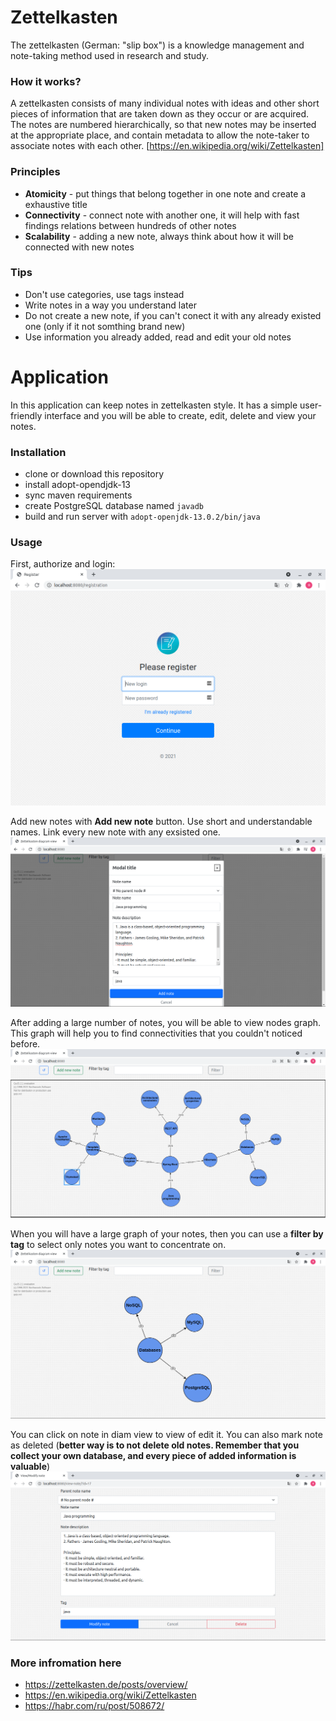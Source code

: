 # Zettelkasten
The zettelkasten (German: "slip box") is a knowledge management and note-taking method used in research and study.

### How it works?
A zettelkasten consists of many individual notes with ideas and other short pieces of information that are taken down as they occur or are acquired. The notes are numbered hierarchically, so that new notes may be inserted at the appropriate place, and contain metadata to allow the note-taker to associate notes with each other. [https://en.wikipedia.org/wiki/Zettelkasten]

### Principles
- **Atomicity** - put things that belong together in one note and create a exhaustive title
- **Connectivity** - connect note with another one, it will help with fast findings relations between hundreds of other notes
- **Scalability** - adding a new note, always think about how it will be connected with new notes

### Tips
- Don't use categories, use tags instead
- Write notes in a way you understand later
- Do not create a new note, if you can't conect it with any already existed one (only if it not somthing brand new)
- Use information you already added, read and edit your old notes

# Application
In this application can keep notes in zettelkasten style. It has a simple user-friendly interface and you will be able to create, edit, delete and view your notes.

### Installation
- clone or download this repository
- install adopt-opendjdk-13
- sync maven requirements
- create PostgreSQL database named `javadb`
- build and run server with `adopt-openjdk-13.0.2/bin/java`

### Usage

First, authorize and login:
![register.png](https://github.com/OlegYariga/zettelkasten/blob/master/screenshots/register.png?raw=true)

Add new notes with **Add new note** button. Use short and understandable names. Link every new note with any exsisted one.
![add-new-note.png](https://github.com/OlegYariga/zettelkasten/blob/master/screenshots/add--new-note.png?raw=true)

After adding a large number of notes, you will be able to view nodes graph. This graph will help you to find connectivities that you couldn't noticed before.
![diagram-view.png](https://github.com/OlegYariga/zettelkasten/blob/master/screenshots/diagram-view.png?raw=true)

When you will have a large graph of your notes, then you can use a **filter by tag** to select only notes you want to concentrate on.
![filtered-diagram-view.png](https://github.com/OlegYariga/zettelkasten/blob/master/screenshots/filtered-diagram-view.png?raw=true)

You can click on note in diam view to view of edit it. You can also mark note as deleted (**better way is to not delete old notes. Remember that you collect your own database, and every piece of added information is valuable**)
![view-edit-note.png](https://github.com/OlegYariga/zettelkasten/blob/master/screenshots/view-edit-note.png?raw=true)

### More infromation here
- https://zettelkasten.de/posts/overview/
- https://en.wikipedia.org/wiki/Zettelkasten
- https://habr.com/ru/post/508672/
